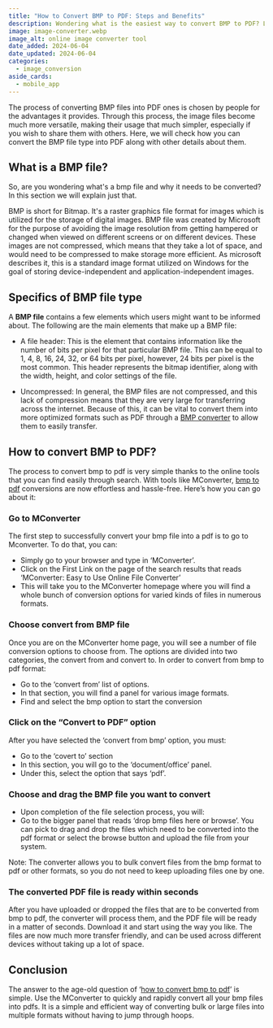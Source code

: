 ```yaml
---
title: "How to Convert BMP to PDF: Steps and Benefits"
description: Wondering what is the easiest way to convert BMP to PDF? Learn about the specifics of BMP file type and how to effortlessly convert BMP files with MConverter.
image: image-converter.webp
image_alt: online image converter tool
date_added: 2024-06-04
date_updated: 2024-06-04
categories:
  - image_conversion
aside_cards:
  - mobile_app
---
```


The process of converting BMP files into PDF ones is chosen by people for the advantages it provides. Through this process, the image files become much more versatile, making their usage that much simpler, especially if you wish to share them with others. Here, we will check how you can convert the BMP file type into PDF along with other details about them. 

## What is a BMP file?
So, are you wondering what's a bmp file and why it needs to be converted? In this section we will explain just that. 
 
BMP is short for Bitmap. It's a raster graphics file format for images which is utilized for the storage of digital images. BMP file was created by Microsoft for the purpose of avoiding the image resolution from getting hampered or changed when viewed on different screens or on different devices. These images are not compressed, which means that they take a lot of space, and would need to be compressed to make storage more efficient. As microsoft describes it, this is a standard image format utilized on Windows for the goal of storing device-independent and application-independent images. 

## Specifics of BMP file type
A **BMP file** contains a few elements which users might want to be informed about. The following are the main elements that make up a BMP file:

- A file header: This is the element that contains information like the number of bits per pixel for that particular BMP file. This can be equal to 1, 4, 8, 16, 24, 32, or 64 bits per pixel, however, 24 bits per pixel is the most common. This header represents the bitmap identifier, along with the width, height, and color settings of the file. 

- Uncompressed: In general, the BMP files are not compressed, and this lack of compression means that they are very large for transferring across the internet. Because of this, it can be vital to convert them into more optimized formats such as PDF through a [BMP converter](https://mconverter.eu/convert/bmp/) to allow them to easily transfer.

## How to convert BMP to PDF?
The process to convert bmp to pdf is very simple thanks to the online tools that you can find easily through search. With tools like MConverter, [bmp to pdf](https://mconverter.eu/convert/bmp/pdf/) conversions are now effortless and hassle-free. Here’s how you can go about it: 

### Go to MConverter
The first step to successfully convert your bmp file into a pdf is to go to Mconverter. To do that, you can:
- Simply go to your browser and type in ‘MConverter’. 
- Click on the First Link on the page of the search results that reads ‘MConverter: Easy to Use Online File Converter’
- This will take you to the MConverter homepage where you will find a whole bunch of conversion options for varied kinds of files in numerous formats. 

### Choose convert from BMP file
Once you are on the MConverter home page, you will see a number of file conversion options to choose from. The options are divided into two categories, the convert from and convert to. In order to convert from bmp to pdf format: 

- Go to the ‘convert from’ list of options. 
- In that section, you will find a panel for various image formats. 
- Find and select the bmp option to start the conversion

### Click on the “Convert to PDF” option
After you have selected the ‘convert from bmp’ option, you must:
- Go to the ‘covert to’ section
- In this section, you will go to the ‘document/office’ panel. 
- Under this, select the option that says ‘pdf’. 

### Choose and drag the BMP file you want to convert
- Upon completion of the file selection process, you will: 
- Go to the bigger panel that reads ‘drop bmp files here or browse’. 
You can pick to drag and drop the files which need to be converted into the pdf format or select the browse button and upload the file from your system. 
 
Note: The converter allows you to bulk convert files from the bmp format to pdf or other formats, so you do not need to keep uploading files one by one. 

### The converted PDF file is ready within seconds
After you have uploaded or dropped the files that are to be converted from bmp to pdf, the converter will process them, and the PDF file will be ready in a matter of seconds. 
Download it and start using the way you like. The files are now much more transfer friendly, and can be used across different devices without taking up a lot of space. 

## Conclusion
The answer to the age-old question of ‘[how to convert bmp to pdf](https://mconverter.eu/)’ is simple. Use the MConverter to quickly and rapidly convert all your bmp files into pdfs. It is a simple and efficient way of converting bulk or large files into multiple formats without having to jump through hoops.